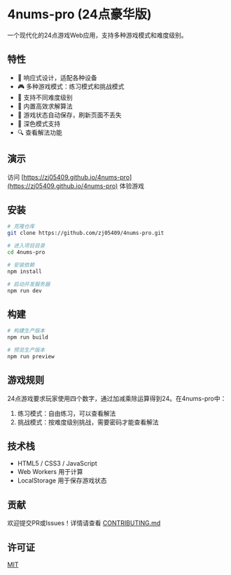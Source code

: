 # 4nums-pro (24点豪华版)

一个现代化的24点游戏Web应用，支持多种游戏模式和难度级别。

## 特性

- 📱 响应式设计，适配各种设备
- 🎮 多种游戏模式：练习模式和挑战模式
- 🔢 支持不同难度级别
- 🧠 内置高效求解算法
- 💾 游戏状态自动保存，刷新页面不丢失
- 🌙 深色模式支持
- 🔍 查看解法功能

## 演示

访问 [https://zj05409.github.io/4nums-pro](https://zj05409.github.io/4nums-pro) 体验游戏

## 安装

```bash
# 克隆仓库
git clone https://github.com/zj05409/4nums-pro.git

# 进入项目目录
cd 4nums-pro

# 安装依赖
npm install

# 启动开发服务器
npm run dev
```

## 构建

```bash
# 构建生产版本
npm run build

# 预览生产版本
npm run preview
```

## 游戏规则

24点游戏要求玩家使用四个数字，通过加减乘除运算得到24。在4nums-pro中：

1. 练习模式：自由练习，可以查看解法
2. 挑战模式：按难度级别挑战，需要密码才能查看解法

## 技术栈

- HTML5 / CSS3 / JavaScript
- Web Workers 用于计算
- LocalStorage 用于保存游戏状态

## 贡献

欢迎提交PR或Issues！详情请查看 [CONTRIBUTING.md](CONTRIBUTING.md)

## 许可证

[MIT](LICENSE) 